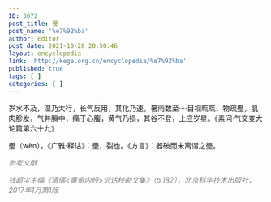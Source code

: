 ```yaml
---
ID: 3672
post_title: 璺
post_name: '%e7%92%ba'
author: Editor
post_date: 2021-10-28 20:50:46
layout: encyclopedia
link: 'http://kege.org.cn/encyclopedia/%e7%92%ba'
published: true
tags: [ ]
categories: [ ]
---
```

岁水不及，湿乃大行，长气反用，其化乃速，暑雨数至····目视䀮䀮，物疏璺，肌肉胗发，气并膈中，痛于心腹，黄气乃损，其谷不登，上应岁星。《素问·气交变大论篇第六十九》

璺（wèn），《广雅·释诂》：璺，裂也。《方言》：器破而未离谓之璺。

<span style="color: #808080;"><em>参考文献</em></span>

<span style="color: #808080;"><em>钱超尘主编《清儒&lt;黄帝内经&gt;训诂校勘文集》（p.182），北京科学技术出版社，2017年1月第1版</em></span>